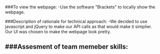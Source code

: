 ###To view the webpage:
-Use the software "Brackets" to locally show the webpage.

###Description of rationale for technical approach:
-We decided to use javascript and jQuery to make our API calls as that would make it simplier. Our UI was chosen to make the webpage look pretty. 

###Assesment of team memeber skills:
-

